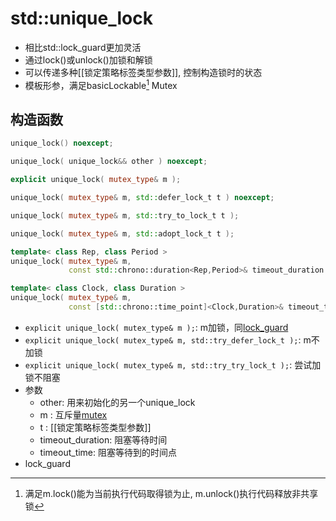# std::unique_lock

- 相比std::lock_guard更加灵活
- 通过lock()或unlock()加锁和解锁
- 可以传递多种[[锁定策略标签类型参数]], 控制构造锁时的状态
- 模板形参，满足basicLockable[^lock] Mutex
 [^lock]: 满足m.lock()能为当前执行代码取得锁为止, m.unlock()执行代码释放非共享锁
 
## 构造函数 

```c++
unique_lock() noexcept;

unique_lock( unique_lock&& other ) noexcept;

explicit unique_lock( mutex_type& m );

unique_lock( mutex_type& m, std::defer_lock_t t ) noexcept;

unique_lock( mutex_type& m, std::try_to_lock_t t );

unique_lock( mutex_type& m, std::adopt_lock_t t );

template< class Rep, class Period >  
unique_lock( mutex_type& m,  
             const std::chrono::duration<Rep,Period>& timeout_duration );

template< class Clock, class Duration >  
unique_lock( mutex_type& m,  
             const [std::chrono::time_point]<Clock,Duration>& timeout_time );
```

- `explicit unique_lock( mutex_type& m );`: m加锁，同[lock_guard](std-lock-guard.md)
- `explicit unique_lock( mutex_type& m, std::try_defer_lock_t );`: m不加锁
- `explicit unique_lock( mutex_type& m, std::try_try_lock_t );`: 尝试加锁不阻塞
- 参数
  - other: 用来初始化的另一个unique_lock
  - m : 互斥量[mutex](标准库mutex.md)
  - t : [[锁定策略标签类型参数]]
  - timeout_duration: 阻塞等待时间
  - timeout_time: 阻塞等待到的时间点
- lock_guard  
